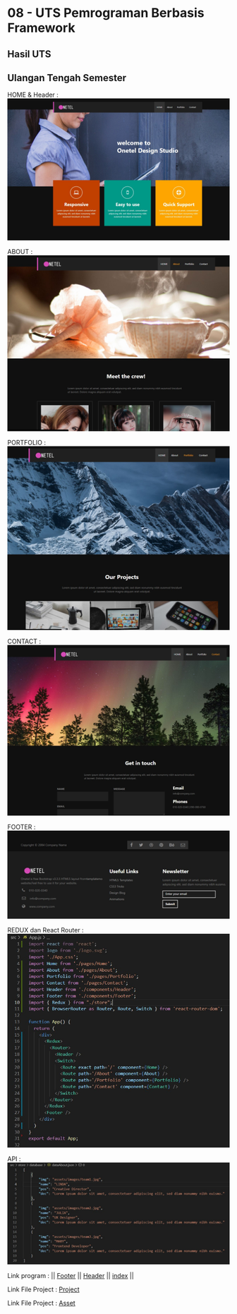 # 08 - UTS Pemrograman Berbasis Framework

## Hasil UTS

## Ulangan Tengah Semester

HOME & Header :
![LINK GAMBAR](img/1.jpg)

ABOUT :
![LINK GAMBAR](img/2.jpg)

PORTFOLIO :
![LINK GAMBAR](img/3.jpg)

CONTACT :
![LINK GAMBAR](img/4.jpg)

FOOTER :
![LINK GAMBAR](img/5.jpg)

REDUX dan React Router :
![LINK GAMBAR](img/6.jpg)

API :
![LINK GAMBAR](img/7.jpg)

Link program : ||
[Footer](../../src/08_UTS/Footer.js) ||
[Header](../../src/08_UTS/Header.js) ||
[index](../../src/08_UTS/index.html) ||

Link File Project : [Project](../../src/08_UTS/src)

Link File Project : [Asset](../../src/08_UTS/assets)

